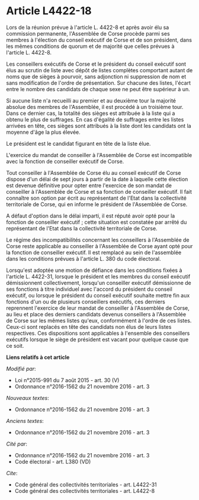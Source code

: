# Article L4422-18

Lors de la réunion prévue à l'article L. 4422-8 et après avoir élu sa commission permanente, l'Assemblée de Corse procède
parmi ses membres à l'élection du conseil exécutif de Corse et de son président, dans les mêmes conditions de quorum et de
majorité que celles prévues à l'article L. 4422-8. 

Les conseillers exécutifs de Corse et le président du conseil exécutif sont élus au scrutin de liste avec dépôt de listes
complètes comportant autant de noms que de sièges à pourvoir, sans adjonction ni suppression de nom et sans modification de
l'ordre de présentation. Sur chacune des listes, l'écart entre le nombre des candidats de chaque sexe ne peut être supérieur
à un. 

Si aucune liste n'a recueilli au premier et au deuxième tour la majorité absolue des membres de l'Assemblée, il est procédé à
un troisième tour. Dans ce dernier cas, la totalité des sièges est attribuée à la liste qui a obtenu le plus de suffrages. En
cas d'égalité de suffrages entre les listes arrivées en tête, ces sièges sont attribués à la liste dont les candidats ont la
moyenne d'âge la plus élevée. 

Le président est le candidat figurant en tête de la liste élue. 

L'exercice du mandat de conseiller à l'Assemblée de Corse est incompatible avec la fonction de conseiller exécutif de Corse. 

Tout conseiller à l'Assemblée de Corse élu au conseil exécutif de Corse dispose d'un délai de sept jours à partir de la date
à laquelle cette élection est devenue définitive pour opter entre l'exercice de son mandat de conseiller à l'Assemblée de
Corse et sa fonction de conseiller exécutif. Il fait connaître son option par écrit au représentant de l'Etat dans la
collectivité territoriale de Corse, qui en informe le président de l'Assemblée de Corse. 

A défaut d'option dans le délai imparti, il est réputé avoir opté pour la fonction de conseiller exécutif ; cette situation
est constatée par arrêté du représentant de l'Etat dans la collectivité territoriale de Corse. 

Le régime des incompatibilités concernant les conseillers à l'Assemblée de Corse reste applicable au conseiller à l'Assemblée
de Corse ayant opté pour la fonction de conseiller exécutif. Il est remplacé au sein de l'assemblée dans les conditions
prévues à l'article L. 380 du code électoral. 

Lorsqu'est adoptée une motion de défiance dans les conditions fixées à l'article L. 4422-31, lorsque  le président et les
membres du conseil exécutif démissionnent collectivement, lorsqu'un conseiller exécutif démissionne de ses fonctions à titre
individuel avec l'accord du président du conseil exécutif, ou lorsque le président du conseil exécutif souhaite mettre fin
aux fonctions d'un ou de plusieurs conseillers exécutifs, ces derniers reprennent l'exercice de leur mandat de conseiller à
l'Assemblée de Corse, au lieu et place des derniers candidats devenus conseillers à l'Assemblée de Corse sur les mêmes listes
qu'eux, conformément à l'ordre de ces listes. Ceux-ci sont replacés en tête des candidats non élus de leurs listes
respectives. Ces dispositions sont applicables à l'ensemble des conseillers exécutifs lorsque le siège de président est
vacant pour quelque cause que ce soit.

**Liens relatifs à cet article**

_Modifié par_:

  - Loi n°2015-991 du 7 août 2015 - art. 30 (V)
  - Ordonnance n°2016-1562 du 21 novembre 2016 - art. 3

_Nouveaux textes_:

  - Ordonnance n°2016-1562 du 21 novembre 2016 - art. 3

_Anciens textes_:

  - Ordonnance n°2016-1562 du 21 novembre 2016 - art. 3

_Cité par_:

  - Ordonnance n°2016-1562 du 21 novembre 2016 - art. 3
  - Code électoral - art. L380 (VD)

_Cite_:

  - Code général des collectivités territoriales - art. L4422-31
  - Code général des collectivités territoriales - art. L4422-8
